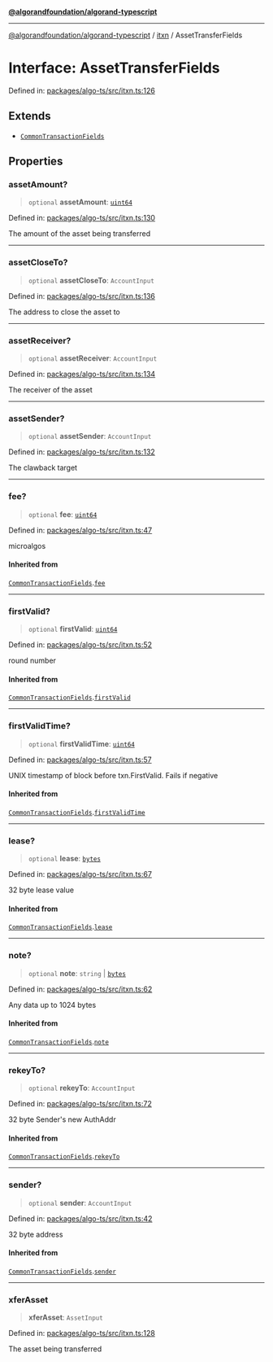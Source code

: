 [**@algorandfoundation/algorand-typescript**](../../../README.md)

***

[@algorandfoundation/algorand-typescript](../../../README.md) / [itxn](../README.md) / AssetTransferFields

# Interface: AssetTransferFields

Defined in: [packages/algo-ts/src/itxn.ts:126](https://github.com/algorandfoundation/puya-ts/blob/main/packages/algo-ts/src/itxn.ts#L126)

## Extends

- [`CommonTransactionFields`](CommonTransactionFields.md)

## Properties

### assetAmount?

> `optional` **assetAmount**: [`uint64`](../../../type-aliases/uint64.md)

Defined in: [packages/algo-ts/src/itxn.ts:130](https://github.com/algorandfoundation/puya-ts/blob/main/packages/algo-ts/src/itxn.ts#L130)

The amount of the asset being transferred

***

### assetCloseTo?

> `optional` **assetCloseTo**: `AccountInput`

Defined in: [packages/algo-ts/src/itxn.ts:136](https://github.com/algorandfoundation/puya-ts/blob/main/packages/algo-ts/src/itxn.ts#L136)

The address to close the asset to

***

### assetReceiver?

> `optional` **assetReceiver**: `AccountInput`

Defined in: [packages/algo-ts/src/itxn.ts:134](https://github.com/algorandfoundation/puya-ts/blob/main/packages/algo-ts/src/itxn.ts#L134)

The receiver of the asset

***

### assetSender?

> `optional` **assetSender**: `AccountInput`

Defined in: [packages/algo-ts/src/itxn.ts:132](https://github.com/algorandfoundation/puya-ts/blob/main/packages/algo-ts/src/itxn.ts#L132)

The clawback target

***

### fee?

> `optional` **fee**: [`uint64`](../../../type-aliases/uint64.md)

Defined in: [packages/algo-ts/src/itxn.ts:47](https://github.com/algorandfoundation/puya-ts/blob/main/packages/algo-ts/src/itxn.ts#L47)

microalgos

#### Inherited from

[`CommonTransactionFields`](CommonTransactionFields.md).[`fee`](CommonTransactionFields.md#fee)

***

### firstValid?

> `optional` **firstValid**: [`uint64`](../../../type-aliases/uint64.md)

Defined in: [packages/algo-ts/src/itxn.ts:52](https://github.com/algorandfoundation/puya-ts/blob/main/packages/algo-ts/src/itxn.ts#L52)

round number

#### Inherited from

[`CommonTransactionFields`](CommonTransactionFields.md).[`firstValid`](CommonTransactionFields.md#firstvalid)

***

### firstValidTime?

> `optional` **firstValidTime**: [`uint64`](../../../type-aliases/uint64.md)

Defined in: [packages/algo-ts/src/itxn.ts:57](https://github.com/algorandfoundation/puya-ts/blob/main/packages/algo-ts/src/itxn.ts#L57)

UNIX timestamp of block before txn.FirstValid. Fails if negative

#### Inherited from

[`CommonTransactionFields`](CommonTransactionFields.md).[`firstValidTime`](CommonTransactionFields.md#firstvalidtime)

***

### lease?

> `optional` **lease**: [`bytes`](../../../type-aliases/bytes.md)

Defined in: [packages/algo-ts/src/itxn.ts:67](https://github.com/algorandfoundation/puya-ts/blob/main/packages/algo-ts/src/itxn.ts#L67)

32 byte lease value

#### Inherited from

[`CommonTransactionFields`](CommonTransactionFields.md).[`lease`](CommonTransactionFields.md#lease)

***

### note?

> `optional` **note**: `string` \| [`bytes`](../../../type-aliases/bytes.md)

Defined in: [packages/algo-ts/src/itxn.ts:62](https://github.com/algorandfoundation/puya-ts/blob/main/packages/algo-ts/src/itxn.ts#L62)

Any data up to 1024 bytes

#### Inherited from

[`CommonTransactionFields`](CommonTransactionFields.md).[`note`](CommonTransactionFields.md#note)

***

### rekeyTo?

> `optional` **rekeyTo**: `AccountInput`

Defined in: [packages/algo-ts/src/itxn.ts:72](https://github.com/algorandfoundation/puya-ts/blob/main/packages/algo-ts/src/itxn.ts#L72)

32 byte Sender's new AuthAddr

#### Inherited from

[`CommonTransactionFields`](CommonTransactionFields.md).[`rekeyTo`](CommonTransactionFields.md#rekeyto)

***

### sender?

> `optional` **sender**: `AccountInput`

Defined in: [packages/algo-ts/src/itxn.ts:42](https://github.com/algorandfoundation/puya-ts/blob/main/packages/algo-ts/src/itxn.ts#L42)

32 byte address

#### Inherited from

[`CommonTransactionFields`](CommonTransactionFields.md).[`sender`](CommonTransactionFields.md#sender)

***

### xferAsset

> **xferAsset**: `AssetInput`

Defined in: [packages/algo-ts/src/itxn.ts:128](https://github.com/algorandfoundation/puya-ts/blob/main/packages/algo-ts/src/itxn.ts#L128)

The asset being transferred
